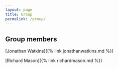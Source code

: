 ```yaml
---
layout: page
title: Group
permalink: /group/
---
```


## Group members

[Jonathan Watkins]({% link jonathanwatkins.md %})

[Richard Mason]({% link richardmason.md %})
